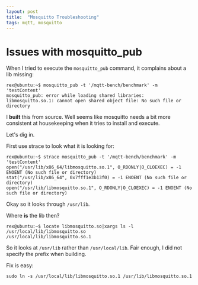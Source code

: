 ```yaml
---
layout: post
title:  "Mosquitto Troubleshooting"
tags: mqtt, mosquitto
---
```


# Issues with mosquitto_pub

When I tried to execute the `mosquitto_pub` command, it complains about a lib missing:

    rex@ubuntu:~$ mosquitto_pub -t '/mqtt-bench/benchmark' -m 'testContent'
    mosquitto_pub: error while loading shared libraries: libmosquitto.so.1: cannot open shared object file: No such file or directory

I **built** this from source. Well seems like mosquitto needs a bit more consistent at housekeeping when it tries to install and execute.

Let's dig in.

First use strace to look what it is looking for:

    rex@ubuntu:~$ strace mosquitto_pub -t '/mqtt-bench/benchmark' -m 'testContent'
	open("/usr/lib/x86_64/libmosquitto.so.1", O_RDONLY|O_CLOEXEC) = -1 ENOENT (No such file or directory)
	stat("/usr/lib/x86_64", 0x7fff1e3b13f0) = -1 ENOENT (No such file or directory)
	open("/usr/lib/libmosquitto.so.1", O_RDONLY|O_CLOEXEC) = -1 ENOENT (No such file or directory)

Okay so it looks through `/usr/lib`.

Where **is** the lib then?

	rex@ubuntu:~$ locate libmosquitto.so|xargs ls -l
	/usr/local/lib/libmosquitto.so
	/usr/local/lib/libmosquitto.so.1

So it looks at `/usr/lib` rather than `/usr/local/lib`. Fair enough, I did not specify the prefix when building.

Fix is easy:

	sudo ln -s /usr/local/lib/libmosquitto.so.1 /usr/lib/libmosquitto.so.1

